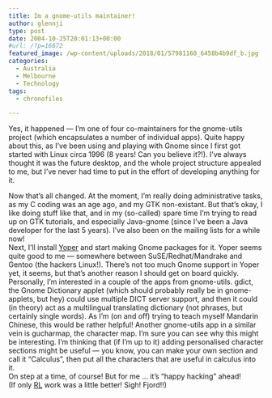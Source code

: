 ```yaml
---
title: Im a gnome-utils maintainer!
author: glennji
type: post
date: 2004-10-25T20:01:13+00:00
#url: /?p=16672
featured_image: /wp-content/uploads/2018/01/57981160_6458b4b9df_b.jpg
categories:
  - Australia
  - Melbourne
  - Technology
tags:
  - chronofiles

---
```

<p class="post-title">
  Yes, it happened &#8212; I&#8217;m one of four co-maintainers for the gnome-utils project (which encapsulates a number of individual apps). Quite happy about this, as I&#8217;ve been using and playing with Gnome since I first got started with Linux circa 1996 (8 years! Can you believe it?!). I&#8217;ve always thought it was the future desktop, and the whole project structure appealed to me, but I&#8217;ve never had time to put in the effort of developing anything for it.
</p>

<div class="post-body">
  Now that&#8217;s all changed. At the moment, I&#8217;m really doing administrative tasks, as my C coding was an age ago, and my GTK non-existant. But that&#8217;s okay, I like doing stuff like that, and in my (so-called) spare time I&#8217;m trying to read up on GTK tutorials, and especially Java-gnome (since I&#8217;ve been a Java developer for the last 5 years). I&#8217;ve also been on the mailing lists for a while now!<br /> Next, I&#8217;ll install <a href="https://web.archive.org/web/20041127130703/http://www.yoper.com/">Yoper</a> and start making Gnome packages for it. Yoper seems quite good to me &#8212; somewhere between SuSE/Redhat/Mandrake and Gentoo (the hackers Linux!). There&#8217;s not too much Gnome support in Yoper yet, it seems, but that&#8217;s another reason I should get on board quickly.<br /> Personally, I&#8217;m interested in a couple of the apps from gnome-utils. gdict, the Gnome Dictionary applet (which should probably really be in gnome-applets, but hey) could use multiple DICT server support, and then it could (in theory) act as a multilingual translating dictionary (not phrases, but certainly single words). As I&#8217;m (on and off) trying to teach myself Mandarin Chinese, this would be rather helpful! Another gnome-utils app in a similar vein is gucharmap, the character map. I&#8217;m sure you can see why this might be interesting. I&#8217;m thinking that (if I&#8217;m up to it) adding personalised character sections might be useful &#8212; you know, you can make your own section and call it &#8220;Calculus&#8221;, then put all the characters that are useful in calculus into it.<br /> On step at a time, of course! But for me &#8230; it&#8217;s &#8220;happy hacking&#8221; ahead!<br /> (If only <a href="https://web.archive.org/web/20041127130703/http://www-106.ibm.com/developerworks/library/lol/life.html?n-7112">RL</a> work was a little better! Sigh! Fjord!!)
</div>
